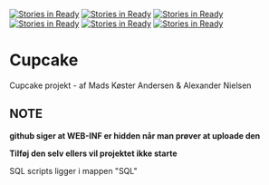 [![Stories in Ready](https://badge.waffle.io/ZURASTA/cupcake.png?label=ready&title=Ready)](https://waffle.io/ZURASTA/cupcake?utm_source=badge)
[![Stories in Ready](https://badge.waffle.io/ZURASTA/cupcake.png?label=ready&title=Ready)](https://waffle.io/ZURASTA/cupcake?utm_source=badge)
[![Stories in Ready](https://badge.waffle.io/ZURASTA/cupcake.png?label=ready&title=Ready)](https://waffle.io/ZURASTA/cupcake?utm_source=badge)
[![Stories in Ready](https://badge.waffle.io/ZURASTA/cupcake.png?label=ready&title=Ready)](https://waffle.io/ZURASTA/cupcake?utm_source=badge)
[![Stories in Ready](https://badge.waffle.io/ZURASTA/cupcake.png?label=ready&title=Ready)](https://waffle.io/ZURASTA/cupcake?utm_source=badge)
[![Stories in Ready](https://badge.waffle.io/cph-an178/Cupcake.png?label=ready&title=Ready)](https://waffle.io/cph-an178/Cupcake)
# Cupcake
Cupcake projekt - af Mads Køster Andersen &amp; Alexander Nielsen

## NOTE

**github siger at WEB-INF er hidden når man prøver at uploade den**

__Tilføj den selv ellers vil projektet ikke starte__ 

SQL scripts ligger i mappen "SQL"

